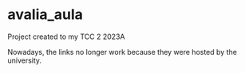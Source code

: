 # avalia_aula

Project created to my TCC 2 2023A

Nowadays, the links no longer work because they were hosted by the university.
